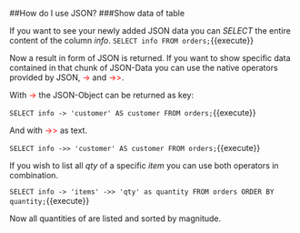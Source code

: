 ##How do I use JSON?
###Show data of table

If you want to see your newly added JSON data you can *SELECT* the entire content of the column *info*.
`SELECT info FROM orders;`{{execute}}
<br />

Now a result in form of JSON is returned. If you want to show specific data contained in that chunk of JSON-Data
you can use the native operators provided by JSON, <span style="color: red">-></span> and <span style="color: red">->></span>.

With <span style="color: red">-></span> the JSON-Object can be returned as key:

`SELECT info -> 'customer' AS customer
 FROM orders;`{{execute}}<br/>
 
And with <span style="color: red">->></span> as text.
 
 `SELECT info ->> 'customer' AS customer
  FROM orders;`{{execute}}<br/>
 
If you wish to list all *qty* of a specific *item* you can use both operators in combination.

`SELECT info -> 'items' ->> 'qty' as quantity
 FROM orders
 ORDER BY quantity;`{{execute}}<br/>
 
Now all quantities of are listed and sorted by magnitude.